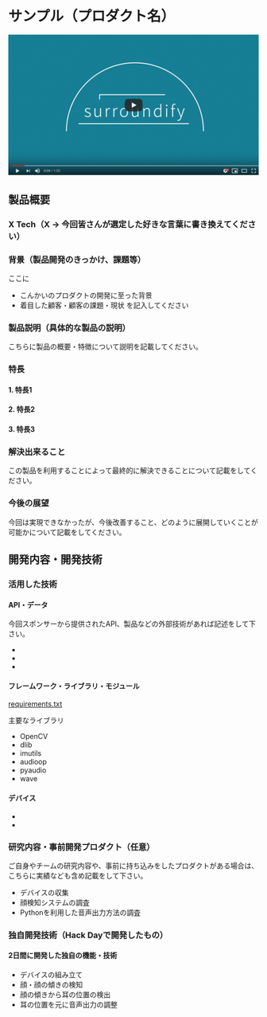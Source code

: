 # サンプル（プロダクト名）

[![Product Name](image.png)](https://www.youtube.com/watch?v=G5rULR53uMk)

## 製品概要
### X Tech（X → 今回皆さんが選定した好きな言葉に書き換えてください）

### 背景（製品開発のきっかけ、課題等）
ここに
- こんかいのプロダクトの開発に至った背景
- 着目した顧客・顧客の課題・現状
を記入してください

### 製品説明（具体的な製品の説明）
こちらに製品の概要・特徴について説明を記載してください。

### 特長

#### 1. 特長1

#### 2. 特長2

#### 3. 特長3

### 解決出来ること
この製品を利用することによって最終的に解決できることについて記載をしてください。

### 今後の展望
今回は実現できなかったが、今後改善すること、どのように展開していくことが可能かについて記載をしてください。


## 開発内容・開発技術
### 活用した技術
#### API・データ
今回スポンサーから提供されたAPI、製品などの外部技術があれば記述をして下さい。

* 
* 
* 

#### フレームワーク・ライブラリ・モジュール

[requirements.txt](https://github.com/jphacks/TK_1804/blob/master/requirements.txt)

主要なライブラリ

* OpenCV
* dlib
* imutils
* audioop
* pyaudio
* wave

#### デバイス

* 
* 

### 研究内容・事前開発プロダクト（任意）
ご自身やチームの研究内容や、事前に持ち込みをしたプロダクトがある場合は、こちらに実績なども含め記載をして下さい。

* デバイスの収集
* 顔検知システムの調査
* Pythonを利用した音声出力方法の調査


### 独自開発技術（Hack Dayで開発したもの）
#### 2日間に開発した独自の機能・技術

* デバイスの組み立て
* 顔・顔の傾きの検知
* 顔の傾きから耳の位置の検出
* 耳の位置を元に音声出力の調整


